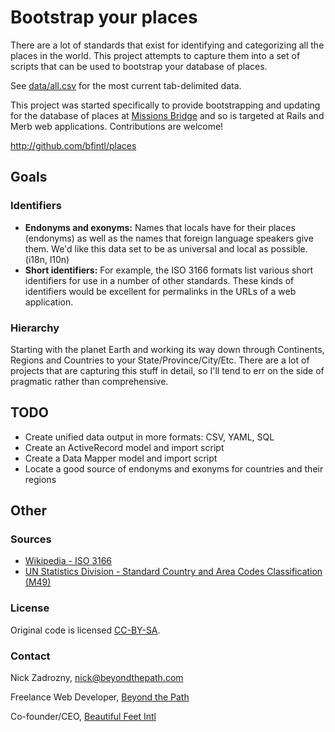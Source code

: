 # Bootstrap your places

There are a lot of standards that exist for identifying and categorizing all the places in the world. This project attempts to capture them into a set of scripts that can be used to bootstrap your database of places.

See [data/all.csv](data/all.csv) for the most current tab-delimited data.

This project was started specifically to provide bootstrapping and updating for the database of places at [Missions Bridge](http://missionsbridge.org/) and so is targeted at Rails and Merb web applications. Contributions are welcome!

<http://github.com/bfintl/places>

## Goals

### Identifiers

* **Endonyms and exonyms:** Names that locals have for their places (endonyms) as well as the names that foreign language speakers give them. We'd like this data set to be as universal and local as possible. (i18n, l10n)
* **Short identifiers:** For example, the ISO 3166 formats list various short identifiers for use in a number of other standards. These kinds of identifiers would be excellent for permalinks in the URLs of a web application.

### Hierarchy

Starting with the planet Earth and working its way down through Continents, Regions and Countries to your State/Province/City/Etc. There are a lot of projects that are capturing this stuff in detail, so I'll tend to err on the side of pragmatic rather than comprehensive.

## TODO

* Create unified data output in more formats: CSV, YAML, SQL
* Create an ActiveRecord model and import script
* Create a Data Mapper model and import script
* Locate a good source of endonyms and exonyms for countries and their regions

## Other

### Sources

* [Wikipedia - ISO 3166](http://en.wikipedia.org/wiki/ISO_3166)
* [UN Statistics Division - Standard Country and Area Codes Classification (M49)](http://unstats.un.org/unsd/methods/m49/m49regin.htm)

### License

Original code is licensed [CC-BY-SA](http://creativecommons.org/licenses/by-sa/3.0/).

### Contact

Nick Zadrozny, <nick@beyondthepath.com>

Freelance Web Developer, [Beyond the Path](http://beyondthepath.com)

Co-founder/CEO, [Beautiful Feet Intl](http://beautifulfeetintl.org)
